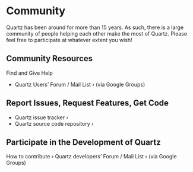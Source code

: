 # Community
Quartz has been around for more than 15 years. As such, there is a large community of people helping each other make the most of Quartz. Please feel free to participate at whatever extent you wish!

## Community Resources
Find and Give Help
- Quartz Users’ Forum / Mail List  › (via Google Groups)

## Report Issues, Request Features, Get Code
- Quartz issue tracker ›
- Quartz source code repository ›

## Participate in the Development of Quartz
How to contribute ›
Quartz developers’ Forum / Mail List  › (via Google Groups)
